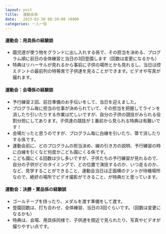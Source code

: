 ```yaml
---
layout: post
title:  運動会係
date:   2023-03-30 08:20:00 +0900
categories: 一人一役
---
```

#### 運動会：用具係の経験談

- 園児達が使う物をグランドに出し入れする係で、その担当を決める、プログラム順に前日の全体練習と当日の3回登園します（回数は変更になるかも）
- 特典はリハーサルが見れるから事前に子供の場所とかも見れるし、当日は控えテントの最前列の特等席で子供達を見ることができます。ビデオや写真が撮れます。

#### 運動会：会場係の経験談

- 予行練習２回、前日準備のお手伝いをして、当日を迎えました。
- プログラム毎に担当の仕事が決められていて、その担当を把握してラインを消したり引いたりする作業は忙しいですが、自分の子供の競技がみられる役割分担にしてあります。子供達の競技が１番前から見られる特典は有難いです！
- 会場だったと思うのですが、プログラム毎に白線を引いたり、箒で消したりする係です。
- 運動会前に、どのプログラムの担当決め、線の引き方の説明、予行練習の時に白線を引くなど何度かこども園にくる係です。
- こども園にくる回数は少し多いですが、子供たちの予行練習が見れるので、自分の子供がどのタイミングで、どの位置で演技するのか、いつ走るのか、など、見学することができること、運動会当日は正面横のテントが待機場所なので、絶好の場所でビデオ撮影ができること、が特典だと思っています。

#### 運動会：決勝・賞品係の経験談

- ゴールテープを持ったり、メダルを渡す準備をして渡す。
- 登園回数は、打ち合わせ、全体練習、当日の3回ぐらいです。（回数は変更になるかも）
- 特典は、会場、用具係同様で、子供達を間近で見られたり、写真やビデオが撮りやすい点です。
